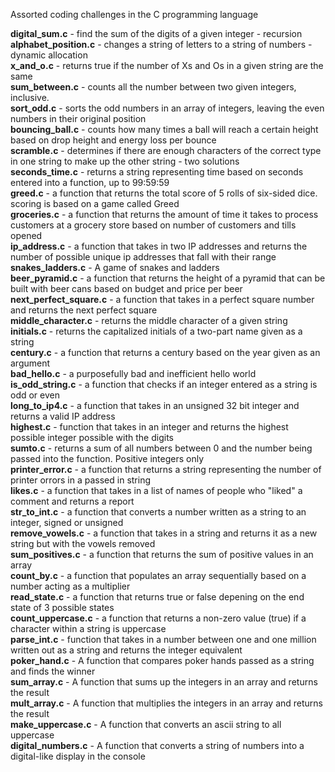 Assorted coding challenges in the C programming language<br>

<b>digital_sum.c</b>        - find the sum of the digits of a given integer - recursion<br>
<b>alphabet_position.c</b>  - changes a string of letters to a string of numbers - dynamic allocation<br>
<b>x_and_o.c</b>            - returns true if the number of Xs and Os in a given string are the same<br>
<b>sum_between.c</b>        - counts all the number between two given integers, inclusive. <br>
<b>sort_odd.c</b>           - sorts the odd numbers in an array of integers, leaving the even numbers in their original position<br>
<b>bouncing_ball.c</b>      - counts how many times a ball will reach a certain height based on drop height and energy loss per bounce<br>
<b>scramble.c</b>           - determines if there are enough characters of the correct type in one string to make up the other string - two solutions<br>
<b>seconds_time.c</b>       - returns a string representing time based on seconds entered into a function, up to 99:59:59<br>
<b>greed.c</b>              - a function that returns the total score of 5 rolls of six-sided dice. scoring is based on a game called Greed<br>
<b>groceries.c</b>          - a function that returns the amount of time it takes to process customers at a grocery store based on number of customers and tills opened<br>
<b>ip_address.c</b>         - a function that takes in two IP addresses and returns the number of possible unique ip addresses that fall with their range<br>
<b>snakes_ladders.c</b>     - A game of snakes and ladders<br>
<b>beer_pyramid.c</b>       - a function that returns the height of a pyramid that can be built with beer cans based on budget and price per beer<br>
<b>next_perfect_square.c</b> - a function that takes in a perfect square number and returns the next perfect square<br>
<b>middle_character.c</b>   - returns the middle character of a given string<br>
<b>initials.c</b>           - returns the capitalized initials of a two-part name given as a string<br>
<b>century.c</b>            - a function that returns a century based on the year given as an argument<br>
<b>bad_hello.c</b>          - a purposefully bad and inefficient hello world<br>
<b>is_odd_string.c</b>      - a function that checks if an integer entered as a string is odd or even<br>
<b>long_to_ip4.c</b>        - a function that takes in an unsigned 32 bit integer and returns a valid IP address<br>
<b>highest.c</b>            - function that takes in an integer and returns the highest possible integer possible with the digits <br>
<b>sumto.c</b>              - returns a sum of all numbers between 0 and the number being passed into the function. Positive integers only<br>
<b>printer_error.c</b>      - a function that returns a string representing the number of printer orrors in a passed in string<br>
<b>likes.c</b>              - a function that takes in a list of names of people who "liked" a comment and returns a report<br>
<b>str_to_int.c</b>         - a function that converts a number written as a string to an integer, signed or unsigned<br>
<b>remove_vowels.c</b>      - a function that takes in a string and returns it as a new string but with the vowels removed<br>
<b>sum_positives.c</b>      - a function that returns the sum of positive values in an array<br>
<b>count_by.c</b>           - a function that populates an array sequentially based on a number acting as a multiplier<br>
<b>read_state.c</b>         - a function that returns true or false depening on the end state of 3 possible states<br>
<b>count_uppercase.c</b>    - a function that returns a non-zero value (true) if a character within a string is uppercase<br>
<b>parse_int.c</b>          - function that takes in a number between one and one million written out as a string and returns the integer equivalent<br>
<b>poker_hand.c</b>         - A function that compares poker hands passed as a string and finds the winner<br>
<b>sum_array.c</b>          - A function that sums up the integers in an array and returns the result<br>
<b>mult_array.c</b>         - A function that multiplies the integers in an array and returns the result<br>
<b>make_uppercase.c</b>     - A function that converts an ascii string to all uppercase<br>
<b>digital_numbers.c</b>    - A function that converts a string of numbers into a digital-like display in the console<br>
<b></b><br>